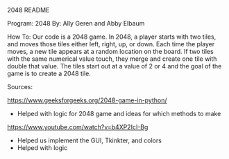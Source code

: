 2048 README

Program: 2048
By: Ally Geren and Abby Elbaum

How To:
Our code is a 2048 game. In 2048, a player starts with two tiles, and moves those tiles either left, right, up, or down. Each time the player moves, a new tile appears at a random location on the board. If two tiles with the same numerical value touch, they merge and create one tile with double that value. The tiles start out at a value of 2 or 4 and the goal of the game is to create a 2048 tile.

Sources:

https://www.geeksforgeeks.org/2048-game-in-python/
  - Helped with logic for 2048 game and ideas for which methods to make

https://www.youtube.com/watch?v=b4XP2IcI-Bg
  - Helped us implement the GUI, Tkinkter, and colors
  - Helped with logic

